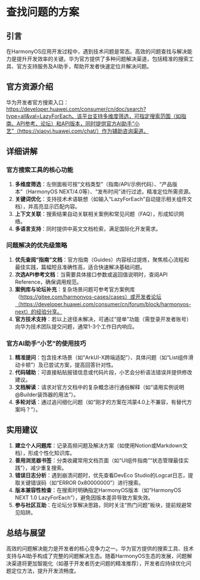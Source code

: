 # 查找问题的方案

## 引言
在HarmonyOS应用开发过程中，遇到技术问题是常态。高效的问题查找与解决能力是提升开发效率的关键。华为官方提供了多种问题解决渠道，包括精准的搜索工具、官方支持服务及AI助手，帮助开发者快速定位并解决问题。

## 官方资源介绍
华为开发者官方搜索入口：https://developer.huawei.com/consumer/cn/doc/search?type=all&val=LazyForEach。该平台支持多维度筛选，可指定搜索范围（如指南、API参考、论坛）和API版本，同时提供官方AI助手“小艺”（https://xiaoyi.huawei.com/chat/）作为辅助咨询渠道。

## 详细讲解
### 官方搜索工具的核心功能
1. **多维度筛选**：左侧面板可按“文档类型”（指南/API/示例代码）、“产品版本”（HarmonyOS NEXT/4.0等）、“发布时间”进行过滤，精准定位所需资源。
2. **关键词优化**：支持技术术语联想（如输入“LazyForEach”自动提示相关组件文档），并高亮显示匹配内容。
3. **上下文关联**：搜索结果自动关联相关案例和常见问题（FAQ），形成知识网络。
4. **多语言支持**：同时提供中英文文档检索，满足国际化开发需求。

### 问题解决的优先级策略
1. **优先查阅“指南”文档**：官方指南（Guides）内容经过提炼，聚焦核心流程和最佳实践，篇幅短且准确性高，适合快速解决基础问题。
2. **次选API参考文档**：当需要具体接口参数或返回值说明时，查阅API Reference，确保调用规范。
3. **案例库与论坛补充**：复杂场景问题可参考官方案例库（https://gitee.com/harmonyos-cases/cases）或开发者论坛（https://developer.huawei.com/consumer/cn/forum/block/harmonyos-next）的经验分享。
4. **官方技术支持**：若以上途径未解决，可通过“提单”功能（需登录开发者账号）向华为技术团队提交问题，通常1-3个工作日内响应。

### 官方AI助手“小艺”的使用技巧
1. **精准提问**：包含技术场景（如“ArkUI-X跨端适配”）、具体问题（如“List组件滑动卡顿”）及已尝试方案，提高回答针对性。
2. **代码辅助**：可直接粘贴报错信息或代码片段，小艺会分析语法错误并提供修改建议。
3. **文档解读**：请求对官方文档中的复杂概念进行通俗解释（如“请用实例说明@Builder装饰器的用法”）。
4. **多轮对话**：通过追问细化问题（如“刚才的方案在鸿蒙4.0上不兼容，有替代方案吗？”）。

## 实用建议
1. **建立个人问题库**：记录高频问题及解决方案（如使用Notion或Markdown文档），形成个性化知识库。
2. **善用浏览器书签**：分类收藏常用文档页面（如“UI组件指南”“状态管理最佳实践”），减少重复搜索。
3. **错误日志分析**：遇到崩溃问题时，优先查看DevEco Studio的Logcat日志，提取关键错误码（如“ERROR 0x80000000”）进行搜索。
4. **版本兼容性检查**：在搜索时明确指定HarmonyOS版本（如“HarmonyOS NEXT 1.0 LazyForEach”），避免因版本差异导致方案失效。
5. **参与社区互助**：在论坛分享解决思路，同时关注“热门问题”板块，提前规避常见陷阱。

## 总结与展望
高效的问题解决能力是开发者的核心竞争力之一。华为官方提供的搜索工具、技术支持与AI助手构成了完整的问题解决生态。随着HarmonyOS生态的发展，问题解决渠道将更加智能化（如基于开发者历史问题的精准推荐），开发者应持续优化问题定位方法，提升开发流畅度。